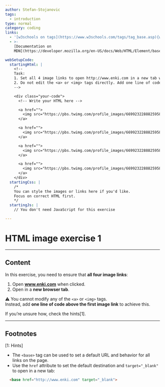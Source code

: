 ```yaml
---
author: Stefan-Stojanovic
tags:
  - introduction
type: normal
category: coding
links:
  - '[w3schools on tags](https://www.w3schools.com/tags/tag_base.asp){website}'
  - >-
    [Documentation on
    MDN](https://developer.mozilla.org/en-US/docs/Web/HTML/Element/base){documentation}

webSetupCode:
  startingHtml: |
    <!-- 
    Task:
    1. Set all 4 image links to open http://www.enki.com in a new tab when clicked.
    2. Do not edit the <a> or <img> tags directly. Add one line of code above the first image link.
    -->

    <div class="your-code">
      <!-- Write your HTML here -->

      <a href="">
        <img src="https://pbs.twimg.com/profile_images/669923228882595841/1xXW9afw_400x400.jpg" width="100" height="100" alt="Enki logo">
      </a>

      <a href="">
        <img src="https://pbs.twimg.com/profile_images/669923228882595841/1xXW9afw_400x400.jpg" width="100" height="100" alt="Enki logo">
      </a>

      <a href="">
        <img src="https://pbs.twimg.com/profile_images/669923228882595841/1xXW9afw_400x400.jpg" width="100" height="100" alt="Enki logo">
      </a>

      <a href="">
        <img src="https://pbs.twimg.com/profile_images/669923228882595841/1xXW9afw_400x400.jpg" width="100" height="100" alt="Enki logo">
      </a>
    </div>
  startingCss: |
    /* 
    You can style the images or links here if you'd like.
    Focus on correct HTML first.
    */
  startingJs: |
    // You don't need JavaScript for this exercise

---
```


# HTML image exercise 1

---

## Content

In this exercise, you need to ensure that **all four image links**:  
1. Open **www.enki.com** when clicked.  
2. Open in a **new browser tab**.  

⚠️ You cannot modify any of the `<a>` or `<img>` tags.  
Instead, add **one line of code above the first image link** to achieve this.  

If you’re unsure how, check the hints[1].

---

## Footnotes

[1: Hints]
- The `<base>` tag can be used to set a default URL and behavior for all links on the page.  
- Use the `href` attribute to set the default destination and `target="_blank"` to open in a new tab:  
```html
  <base href="http://www.enki.com" target="_blank">
```
